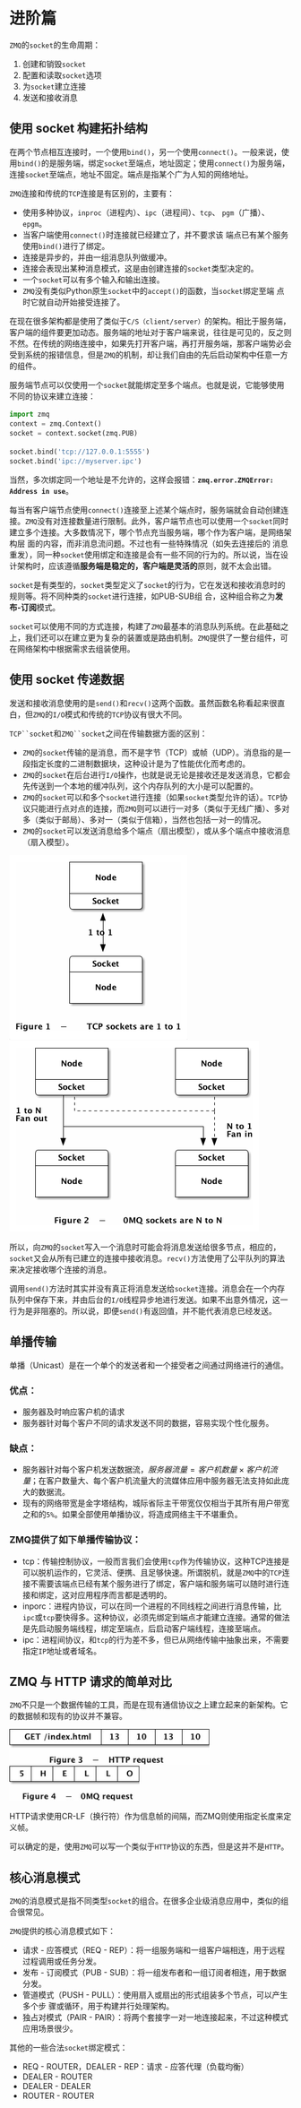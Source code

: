 # 进阶篇

`ZMQ`的`socket`的生命周期：

1. 创建和销毁`socket`
2. 配置和读取`socket`选项
3. 为`socket`建立连接
4. 发送和接收消息

## 使用 socket 构建拓扑结构

在两个节点相互连接时，一个使用`bind()`，另一个使用`connect()`。一般来说，使用`bind()`的是服务端，绑定`socket`至端点，地址固定；使用`connect()`为服务端，连接`socket`至端点，地址不固定。端点是指某个广为人知的网络地址。

`ZMQ`连接和传统的`TCP`连接是有区别的，主要有：

- 使用多种协议，`inproc`（进程内）、`ipc`（进程间）、`tcp`、 `pgm`（广播）、`epgm`。
- 当客户端使用`connect()`时连接就已经建立了，并不要求该 端点已有某个服务使用`bind()`进行了绑定。
- 连接是异步的，并由一组消息队列做缓冲。
- 连接会表现出某种消息模式，这是由创建连接的`socket`类型决定的。
- 一个`socket`可以有多个输入和输出连接。
- `ZMQ`没有类似Python原生`socket`中的`accept()`的函数，当`socket`绑定至端 点时它就自动开始接受连接了。

在现在很多架构都是使用了类似于`C/S（client/server）`的架构。相比于服务端，客户端的组件要更加动态。服务端的地址对于客户端来说，往往是可见的，反之则不然。在传统的网络连接中，如果先打开客户端，再打开服务端，那客户端势必会受到系统的报错信息，但是`ZMQ`的机制，却让我们自由的先后启动架构中任意一方的组件。

服务端节点可以仅使用一个`socket`就能绑定至多个端点。也就是说，它能够使用不同的协议来建立连接：

```python
import zmq
context = zmq.Context()
socket = context.socket(zmq.PUB)

socket.bind('tcp://127.0.0.1:5555')
socket.bind('ipc://myserver.ipc')
```

当然，多次绑定同一个地址是不允许的，这样会报错：**`zmq.error.ZMQError: Address in use`**。

每当有客户端节点使用`connect()`连接至上述某个端点时，服务端就会自动创建连接。`ZMQ`没有对连接数量进行限制。此外，客户端节点也可以使用一个`socket`同时建立多个连接。大多数情况下，哪个节点充当服务端，哪个作为客户端，是网络架构层 面的内容，而非消息流问题。不过也有一些特殊情况（如失去连接后的 消息重发），同一种`socket`使用绑定和连接是会有一些不同的行为的。所以说，当在设计架构时，应该遵循**服务端是稳定的，客户端是灵活的**原则，就不太会出错。

`socket`是有类型的，`socket`类型定义了`socket`的行为，它在发送和接收消息时的规则等。将不同种类的`socket`进行连接，如PUB-SUB组 合，这种组合称之为**发布-订阅**模式。

`socket`可以使用不同的方式连接，构建了`ZMQ`最基本的消息队列系统。在此基础之上，我们还可以在建立更为复杂的装置或是路由机制。`ZMQ`提供了一整台组件，可在网络架构中根据需求去组装使用。

## 使用 socket 传递数据

发送和接收消息使用的是`send()`和`recv()`这两个函数。虽然函数名称看起来很直白，但`ZMQ`的`I/O`模式和传统的`TCP`协议有很大不同。

`TCP``socket`和`ZMQ``socket`之间在传输数据方面的区别：

- `ZMQ`的`socket`传输的是消息，而不是字节（TCP）或帧（UDP）。消息指的是一段指定长度的二进制数据块，这种设计是为了性能优化而考虑的。
- `ZMQ`的`socket`在后台进行`I/O`操作，也就是说无论是接收还是发送消息，它都会先传送到一个本地的缓冲队列，这个内存队列的大小是可以配置的。
- `ZMQ`的`socket`可以和多个`socket`进行连接（如果`socket`类型允许的话）。`TCP`协议只能进行点对点的连接，而`ZMQ`则可以进行一对多（类似于无线广播）、多对多（类似于邮局）、多对一（类似于信箱），当然也包括一对一的情况。
- `ZMQ`的`socket`可以发送消息给多个端点（扇出模型），或从多个端点中接收消息（扇入模型）。



![TCP sockers are 1 to 1](img/advanced_imgs/image-20211029143008595.png) ![ZMQ socket are N to N](img/advanced_imgs/image-20211029143112406.png)

所以，向`ZMQ`的`socket`写入一个消息时可能会将消息发送给很多节点，相应的，`socket`又会从所有已建立的连接中接收消息。`recv()`方法使用了公平队列的算法来决定接收哪个连接的消息。

调用`send()`方法时其实并没有真正将消息发送给`socket`连接。消息会在一个内存队列中保存下来，并由后台的`I/O`线程异步地进行发送。如果不出意外情况，这一行为是非阻塞的。所以说，即便`send()`有返回值，并不能代表消息已经发送。

## 单播传输

单播（Unicast）是在一个单个的发送者和一个接受者之间通过网络进行的通信。

### 优点：

- 服务器及时响应客户机的请求
- 服务器针对每个客户不同的请求发送不同的数据，容易实现个性化服务。

### 缺点：

- 服务器针对每个客户机发送数据流，$服务器流量=客户机数量×客户机流量$；在客户数量大、每个客户机流量大的流媒体应用中服务器无法支持如此庞大的数据流。
- 现有的网络带宽是金字塔结构，城际省际主干带宽仅仅相当于其所有用户带宽之和的`5%`。如果全部使用单播协议，将造成网络主干不堪重负。

### ZMQ提供了如下单播传输协议：

- tcp：传输控制协议，一般而言我们会使用`tcp`作为传输协议，这种TCP连接是可以脱机运作的，它灵活、便携、且足够快速。所谓脱机，就是`ZMQ`中的`TCP`连接不需要该端点已经有某个服务进行了绑定，客户端和服务端可以随时进行连接和绑定，这对应用程序而言都是透明的。
- inporc：进程内协议，可以在同一个进程的不同线程之间进行消息传输，比`ipc`或`tcp`要快得多。这种协议，必须先绑定到端点才能建立连接。通常的做法是先启动服务端线程，绑定至端点，后启动客户端线程，连接至端点。
- ipc：进程间协议，和`tcp`的行为差不多，但已从网络传输中抽象出来，不需要指定`IP`地址或者域名。

## ZMQ 与 HTTP 请求的简单对比

`ZMQ`不只是一个数据传输的工具，而是在现有通信协议之上建立起来的新架构。它的数据帧和现有的协议并不兼容。

![HTTP request](img/advanced_imgs/image-20211104105547773.png) ![ZMQ request](img/advanced_imgs/image-20211104105646304.png)

HTTP请求使用CR-LF（换行符）作为信息帧的间隔，而ZMQ则使用指定长度来定义帧。

可以确定的是，使用`ZMQ`可以写一个类似于`HTTP`协议的东西，但是这并不是`HTTP`。

## 核心消息模式

`ZMQ`的消息模式是指不同类型`socket`的组合。在很多企业级消息应用中，类似的组合很常见。

`ZMQ`提供的核心消息模式如下：

- 请求 - 应答模式（REQ - REP）：将一组服务端和一组客户端相连，用于远程过程调用或任务分发。
- 发布 - 订阅模式（PUB - SUB）：将一组发布者和一组订阅者相连，用于数据分发。
- 管道模式（PUSH - PULL）：使用扇入或扇出的形式组装多个节点，可以产生多个步 骤或循环，用于构建并行处理架构。
- 独占对模式（PAIR - PAIR）：将两个套接字一对一地连接起来，不过这种模式应用场景很少。

其他的一些合法`socket`绑定模式：

- REQ - ROUTER，DEALER - REP：请求 - 应答代理（负载均衡）
- DEALER - ROUTER
- DEALER - DEALER
- ROUTER - ROUTER
